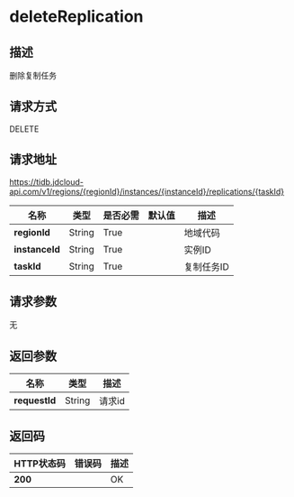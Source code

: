 # deleteReplication


## 描述
删除复制任务

## 请求方式
DELETE

## 请求地址
https://tidb.jdcloud-api.com/v1/regions/{regionId}/instances/{instanceId}/replications/{taskId}

|名称|类型|是否必需|默认值|描述|
|---|---|---|---|---|
|**regionId**|String|True| |地域代码|
|**instanceId**|String|True| |实例ID|
|**taskId**|String|True| |复制任务ID|

## 请求参数
无


## 返回参数
|名称|类型|描述|
|---|---|---|
|**requestId**|String|请求id|


## 返回码
|HTTP状态码|错误码|描述|
|---|---|---|
|**200**||OK|
